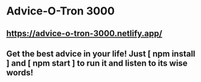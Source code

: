 # Advice-O-Tron 3000

## https://advice-o-tron-3000.netlify.app/

## Get the best advice in your life! Just [ npm install ] and [ npm start ] to run it and listen to its wise words!


